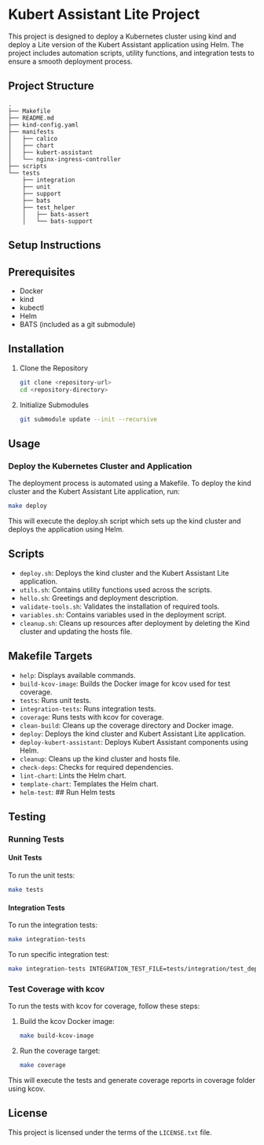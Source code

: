 # Kubert Assistant Lite Project

This project is designed to deploy a Kubernetes cluster using kind and deploy a Lite version of the Kubert Assistant application using Helm. The project includes automation scripts, utility functions, and integration tests to ensure a smooth deployment process.

## Project Structure

```plaintext
.
├── Makefile
├── README.md
├── kind-config.yaml
├── manifests
│   ├── calico
│   ├── chart
│   ├── kubert-assistant
│   └── nginx-ingress-controller
├── scripts
└── tests
    ├── integration
    ├── unit
    ├── support
    ├── bats
    ├── test_helper
    │   ├── bats-assert
    │   └── bats-support
```

## Setup Instructions

## Prerequisites

- Docker
- kind
- kubectl
- Helm
- BATS (included as a git submodule)

## Installation

1. Clone the Repository

    ```bash
    git clone <repository-url>
    cd <repository-directory>
    ```

2. Initialize Submodules

    ```bash
    git submodule update --init --recursive
    ```

## Usage

### Deploy the Kubernetes Cluster and Application

The deployment process is automated using a Makefile. To deploy the kind cluster and the Kubert Assistant Lite application, run:

```bash
make deploy
```

This will execute the deploy.sh script which sets up the kind cluster and deploys the application using Helm.

## Scripts

- `deploy.sh`: Deploys the kind cluster and the Kubert Assistant Lite application.
- `utils.sh`: Contains utility functions used across the scripts.
- `hello.sh`: Greetings and deployment description.
- `validate-tools.sh`: Validates the installation of required tools.
- `variables.sh`: Contains variables used in the deployment script.
- `cleanup.sh`: Cleans up resources after deployment by deleting the Kind cluster and updating the hosts file.

## Makefile Targets

- `help`: Displays available commands.
- `build-kcov-image`: Builds the Docker image for kcov used for test coverage.
- `tests`: Runs unit tests.
- `integration-tests`: Runs integration tests.
- `coverage`: Runs tests with kcov for coverage.
- `clean-build`: Cleans up the coverage directory and Docker image.
- `deploy`: Deploys the kind cluster and Kubert Assistant Lite application.
- `deploy-kubert-assistant`: Deploys Kubert Assistant components using Helm.
- `cleanup`: Cleans up the kind cluster and hosts file.
- `check-deps`: Checks for required dependencies.
- `lint-chart`: Lints the Helm chart.
- `template-chart`: Templates the Helm chart.
- `helm-test`: ## Run Helm tests

## Testing

### Running Tests

#### Unit Tests

To run the unit tests:

```bash
make tests
```

#### Integration Tests

To run the integration tests:

```bash
make integration-tests
```

To run specific integration test:

```bash
make integration-tests INTEGRATION_TEST_FILE=tests/integration/test_deploy_application.bats
```

### Test Coverage with kcov

To run the tests with kcov for coverage, follow these steps:

1. Build the kcov Docker image:

    ```bash
    make build-kcov-image
    ```

2. Run the coverage target:

    ```bash
    make coverage
    ```

This will execute the tests and generate coverage reports in coverage folder using kcov.

## License

This project is licensed under the terms of the `LICENSE.txt` file.
